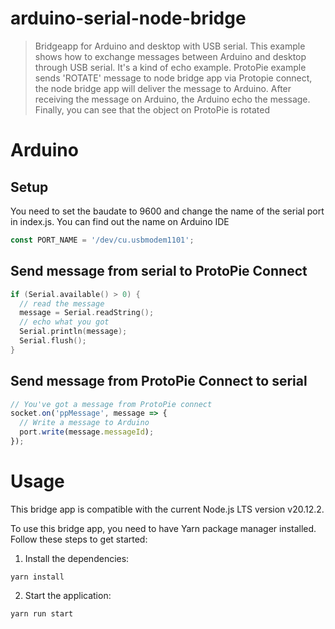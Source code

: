 # arduino-serial-node-bridge

> Bridgeapp for Arduino and desktop with USB serial. This example shows how to exchange messages between Arduino and desktop through USB serial. It's a kind of echo example. ProtoPie example sends 'ROTATE' message to node bridge app via Protopie connect, the node bridge app will deliver the message to Arduino. After receiving the message on Arduino, the Arduino echo the message. Finally, you can see that the object on ProtoPie is rotated

# Arduino

## Setup

You need to set the baudate to 9600 and change the name of the serial port in index.js. You can find out the name on Arduino IDE

```js
const PORT_NAME = '/dev/cu.usbmodem1101';
```

## Send message from serial to ProtoPie Connect

```c
if (Serial.available() > 0) {
  // read the message
  message = Serial.readString();
  // echo what you got
  Serial.println(message);
  Serial.flush();
} 
```

## Send message from ProtoPie Connect to serial

```js
// You've got a message from ProtoPie connect
socket.on('ppMessage', message => {
  // Write a message to Arduino
  port.write(message.messageId);
});
```

# Usage

This bridge app is compatible with the current Node.js LTS version v20.12.2.

To use this bridge app, you need to have Yarn package manager installed. Follow these steps to get started:

1. Install the dependencies:
```
yarn install
```
2. Start the application:
```
yarn run start
```
